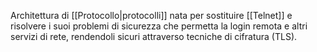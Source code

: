 Architettura di [[Protocollo|protocolli]] nata per sostituire [[Telnet]] e risolvere i suoi problemi di sicurezza che permetta la login remota e altri servizi di rete, rendendoli sicuri attraverso tecniche di cifratura (TLS).